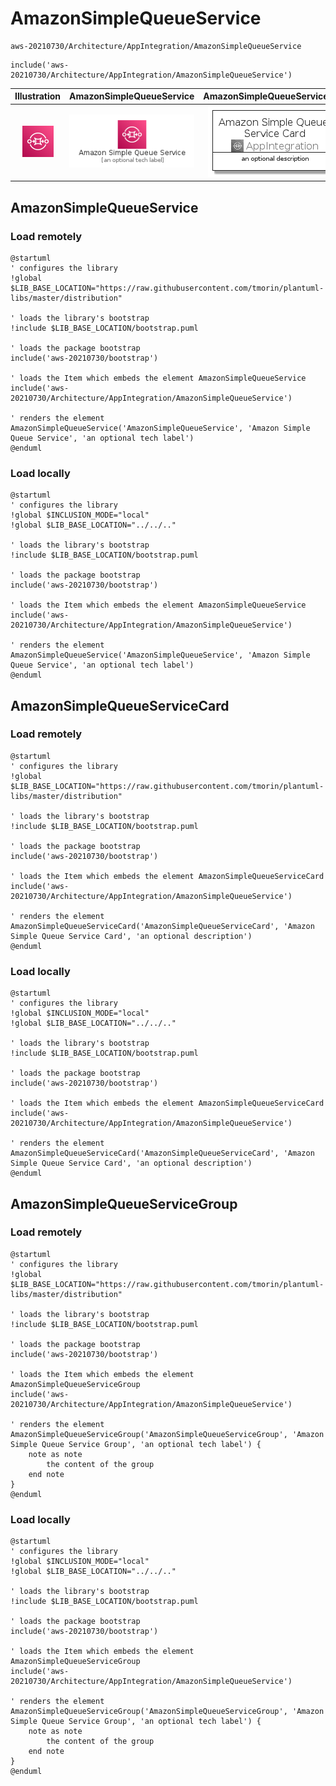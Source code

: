 # AmazonSimpleQueueService


```text
aws-20210730/Architecture/AppIntegration/AmazonSimpleQueueService
```

```text
include('aws-20210730/Architecture/AppIntegration/AmazonSimpleQueueService')
```



| Illustration | AmazonSimpleQueueService | AmazonSimpleQueueServiceCard | AmazonSimpleQueueServiceGroup |
| :---: | :---: | :---: | :---: |
| ![illustration for Illustration](../../../aws-20210730/Architecture/AppIntegration/AmazonSimpleQueueService.png) | ![illustration for AmazonSimpleQueueService](../../../aws-20210730/Architecture/AppIntegration/AmazonSimpleQueueService.Local.png) | ![illustration for AmazonSimpleQueueServiceCard](../../../aws-20210730/Architecture/AppIntegration/AmazonSimpleQueueServiceCard.Local.png) | ![illustration for AmazonSimpleQueueServiceGroup](../../../aws-20210730/Architecture/AppIntegration/AmazonSimpleQueueServiceGroup.Local.png) |




## AmazonSimpleQueueService

### Load remotely
```plantuml
@startuml
' configures the library
!global $LIB_BASE_LOCATION="https://raw.githubusercontent.com/tmorin/plantuml-libs/master/distribution"

' loads the library's bootstrap
!include $LIB_BASE_LOCATION/bootstrap.puml

' loads the package bootstrap
include('aws-20210730/bootstrap')

' loads the Item which embeds the element AmazonSimpleQueueService
include('aws-20210730/Architecture/AppIntegration/AmazonSimpleQueueService')

' renders the element
AmazonSimpleQueueService('AmazonSimpleQueueService', 'Amazon Simple Queue Service', 'an optional tech label')
@enduml
```

### Load locally
```plantuml
@startuml
' configures the library
!global $INCLUSION_MODE="local"
!global $LIB_BASE_LOCATION="../../.."

' loads the library's bootstrap
!include $LIB_BASE_LOCATION/bootstrap.puml

' loads the package bootstrap
include('aws-20210730/bootstrap')

' loads the Item which embeds the element AmazonSimpleQueueService
include('aws-20210730/Architecture/AppIntegration/AmazonSimpleQueueService')

' renders the element
AmazonSimpleQueueService('AmazonSimpleQueueService', 'Amazon Simple Queue Service', 'an optional tech label')
@enduml
```

## AmazonSimpleQueueServiceCard

### Load remotely
```plantuml
@startuml
' configures the library
!global $LIB_BASE_LOCATION="https://raw.githubusercontent.com/tmorin/plantuml-libs/master/distribution"

' loads the library's bootstrap
!include $LIB_BASE_LOCATION/bootstrap.puml

' loads the package bootstrap
include('aws-20210730/bootstrap')

' loads the Item which embeds the element AmazonSimpleQueueServiceCard
include('aws-20210730/Architecture/AppIntegration/AmazonSimpleQueueService')

' renders the element
AmazonSimpleQueueServiceCard('AmazonSimpleQueueServiceCard', 'Amazon Simple Queue Service Card', 'an optional description')
@enduml
```

### Load locally
```plantuml
@startuml
' configures the library
!global $INCLUSION_MODE="local"
!global $LIB_BASE_LOCATION="../../.."

' loads the library's bootstrap
!include $LIB_BASE_LOCATION/bootstrap.puml

' loads the package bootstrap
include('aws-20210730/bootstrap')

' loads the Item which embeds the element AmazonSimpleQueueServiceCard
include('aws-20210730/Architecture/AppIntegration/AmazonSimpleQueueService')

' renders the element
AmazonSimpleQueueServiceCard('AmazonSimpleQueueServiceCard', 'Amazon Simple Queue Service Card', 'an optional description')
@enduml
```

## AmazonSimpleQueueServiceGroup

### Load remotely
```plantuml
@startuml
' configures the library
!global $LIB_BASE_LOCATION="https://raw.githubusercontent.com/tmorin/plantuml-libs/master/distribution"

' loads the library's bootstrap
!include $LIB_BASE_LOCATION/bootstrap.puml

' loads the package bootstrap
include('aws-20210730/bootstrap')

' loads the Item which embeds the element AmazonSimpleQueueServiceGroup
include('aws-20210730/Architecture/AppIntegration/AmazonSimpleQueueService')

' renders the element
AmazonSimpleQueueServiceGroup('AmazonSimpleQueueServiceGroup', 'Amazon Simple Queue Service Group', 'an optional tech label') {
    note as note
        the content of the group
    end note
}
@enduml
```

### Load locally
```plantuml
@startuml
' configures the library
!global $INCLUSION_MODE="local"
!global $LIB_BASE_LOCATION="../../.."

' loads the library's bootstrap
!include $LIB_BASE_LOCATION/bootstrap.puml

' loads the package bootstrap
include('aws-20210730/bootstrap')

' loads the Item which embeds the element AmazonSimpleQueueServiceGroup
include('aws-20210730/Architecture/AppIntegration/AmazonSimpleQueueService')

' renders the element
AmazonSimpleQueueServiceGroup('AmazonSimpleQueueServiceGroup', 'Amazon Simple Queue Service Group', 'an optional tech label') {
    note as note
        the content of the group
    end note
}
@enduml
```


